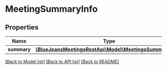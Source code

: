 # MeetingSummaryInfo

## Properties
Name | Type | Description | Notes
------------ | ------------- | ------------- | -------------
**summary** | [**\BlueJeansMeetingsRestApi\Model\MeetingsSummaryRec[]**](MeetingsSummaryRec.md) |  | [optional] 

[[Back to Model list]](../README.md#documentation-for-models) [[Back to API list]](../README.md#documentation-for-api-endpoints) [[Back to README]](../README.md)


